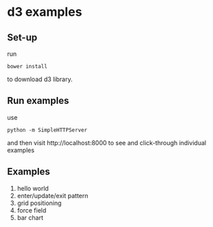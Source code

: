 # d3 examples

## Set-up
run
```
bower install
```
to download d3 library.

## Run examples

use

```
python -m SimpleHTTPServer
```
and then visit http://localhost:8000 to see and click-through individual examples

## Examples

1. hello world
2. enter/update/exit pattern
3. grid positioning
4. force field
5. bar chart
